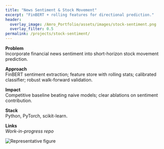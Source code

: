 ```yaml
---
title: "News Sentiment & Stock Movement"
excerpt: "FinBERT + rolling features for directional prediction."
header:
  overlay_image: /Amro_Portfolio/assets/images/stock-sentiment.png
  overlay_filter: 0.5
permalink: /projects/stock-sentiment/
---
```


**Problem**  
Incorporate financial news sentiment into short-horizon stock movement prediction.

**Approach**  
FinBERT sentiment extraction; feature store with rolling stats; calibrated classifier; robust walk-forward validation.

**Impact**  
Competitive baseline beating naive models; clear ablations on sentiment contribution.

**Stack**  
Python, PyTorch, scikit-learn.

**Links**  
*Work-in-progress repo*

![Representative figure](/Amro_Portfolio/assets/images/stock-sentiment.png)
